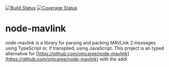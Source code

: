[![Build Status](https://travis-ci.org/ifrunistuttgart/node-mavlink.svg?branch=master)](https://travis-ci.org/ifrunistuttgart/node-mavlink)
[![Coverage Status](https://coveralls.io/repos/github/ifrunistuttgart/node-mavlink/badge.svg?branch=master)](https://coveralls.io/github/ifrunistuttgart/node-mavlink?branch=master)
# node-mavlink
node-mavlink is a library for parsing and packing MAVLink 2 messages using TypeScript or, if transpiled, using JavaScript. This project is an typed alternative for [https://github.com/omcaree/node-mavlink](https://github.com/omcaree/node-mavlink) with the addi
<!--stackedit_data:
eyJoaXN0b3J5IjpbMjEyNzQzMTA4NF19
-->